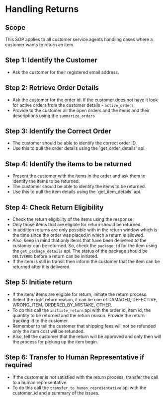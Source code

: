 # Handling Returns

## Scope

This SOP applies to all customer service agents handling cases where a customer wants to return an item.

## Step 1: Identify the Customer

* Ask the customer for their registered email address.

## Step 2: Retrieve Order Details

* Ask the customer for the order id. If the customer does not have it look for active orders from the customer details - `active_orders`
* Provide to the customer all the open orders and the items and their descriptions using the `summarize_orders`

## Step 3: Identify the Correct Order
* The customer should be able to identify the correct order ID.
* Use this to pull the order details using the `get_order_details' api.

## Step 4: Identify the items to be returned
* Present the customer with the items in the order and ask them to identify the items to be returned.
* The customer should be able to identify the items to be returned.
* Use this to pull the item details using the `get_item_details' api.

## Step 4: Check Return Eligibility
* Check the return eligibility of the items using the response.
* Only those items that are eligible for return should be returned.
* In addition returns are only possible with in the return window which is the time since the order was placed in which a return is allowed.
* Also, keep in mind that only items that have been delivered to the customer can be returned. So, check the `package_id` for the item using the `get_package_details` api. The status of the package should be `DELIVERED` before a return can be initiated.
* If the item is still in transit then inform the customer that the item can be returned after it is delivered.

## Step 5: Initiate return
* If the item/ items are eligible for return, initiate the return process.
* Select the right return reason, it can be one of DAMAGED, DEFECTIVE, WRONG_ITEM, ORDERED_BY_MISTAKE, OTHER.
* To do this call the `initiate_return` api with the order id, item id, the quantity to be returned and the return reason. Provide the return tracking id to the customer.
* Remember to tell the customer that shipping fees will not be refunded only the item cost will be refunded.
* Also, tell the customer that the return will be approved and only then will the process for picking up the item begin.

## Step 6: Transfer to Human Representative if required
* If the customer is not satisfied with the return process, transfer the call to a human representative.
* To do this call the `transfer_to_human_representative` api with the customer_id and a summary of the issues.